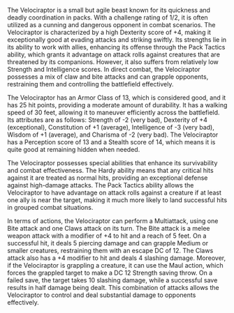 The Velociraptor is a small but agile beast known for its quickness and deadly coordination in packs. With a challenge rating of 1/2, it is often utilized as a cunning and dangerous opponent in combat scenarios. The Velociraptor is characterized by a high Dexterity score of +4, making it exceptionally good at evading attacks and striking swiftly. Its strengths lie in its ability to work with allies, enhancing its offense through the Pack Tactics ability, which grants it advantage on attack rolls against creatures that are threatened by its companions. However, it also suffers from relatively low Strength and Intelligence scores. In direct combat, the Velociraptor possesses a mix of claw and bite attacks and can grapple opponents, restraining them and controlling the battlefield effectively.

The Velociraptor has an Armor Class of 13, which is considered good, and it has 25 hit points, providing a moderate amount of durability. It has a walking speed of 30 feet, allowing it to maneuver efficiently across the battlefield. Its attributes are as follows: Strength of -2 (very bad), Dexterity of +4 (exceptional), Constitution of +1 (average), Intelligence of -3 (very bad), Wisdom of +1 (average), and Charisma of -2 (very bad). The Velociraptor has a Perception score of 13 and a Stealth score of 14, which means it is quite good at remaining hidden when needed.

The Velociraptor possesses special abilities that enhance its survivability and combat effectiveness. The Hardy ability means that any critical hits against it are treated as normal hits, providing an exceptional defense against high-damage attacks. The Pack Tactics ability allows the Velociraptor to have advantage on attack rolls against a creature if at least one ally is near the target, making it much more likely to land successful hits in grouped combat situations.

In terms of actions, the Velociraptor can perform a Multiattack, using one Bite attack and one Claws attack on its turn. The Bite attack is a melee weapon attack with a modifier of +4 to hit and a reach of 5 feet. On a successful hit, it deals 5 piercing damage and can grapple Medium or smaller creatures, restraining them with an escape DC of 12. The Claws attack also has a +4 modifier to hit and deals 4 slashing damage. Moreover, if the Velociraptor is grappling a creature, it can use the Maul action, which forces the grappled target to make a DC 12 Strength saving throw. On a failed save, the target takes 10 slashing damage, while a successful save results in half damage being dealt. This combination of attacks allows the Velociraptor to control and deal substantial damage to opponents effectively.